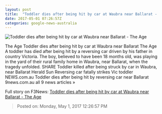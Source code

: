 ```yaml
---
layout: post
title:  "Toddler dies after being hit by car at Waubra near Ballarat - The Age"
date: 2017-05-01 07:26:57Z
categories: google-news-australia
---
```


![Toddler dies after being hit by car at Waubra near Ballarat - The Age](http://www.theage.com.au/content/dam/images/g/h/j/1/u/i/image.related.socialLead.620x349.gvwgaa.png/1493625033259.jpg)

The Age Toddler dies after being hit by car at Waubra near Ballarat The Age A toddler has died after being hit by a reversing car driven by his father in country Victoria. The boy, believed to have been 18 months old, was playing in the yard of their rural family home in Waubra, near Ballarat, when the tragedy unfolded. SHARE Toddler killed after being struck by car in Waubra, near Ballarat Herald Sun Reversing car fatally strikes Vic toddler NEWS.com.au Toddler dies after being hit by reversing car near Ballarat 9news.com.au all 9 news articles »


Full story on F3News: [Toddler dies after being hit by car at Waubra near Ballarat - The Age](http://www.f3nws.com/n/uYMJFC)

> Posted on: Monday, May 1, 2017 12:26:57 PM
